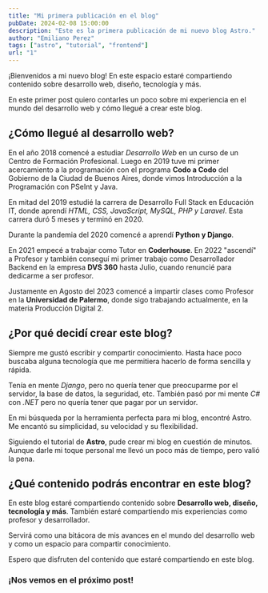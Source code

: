 ```yaml
---
title: "Mi primera publicación en el blog"
pubDate: 2024-02-08 15:00:00
description: "Este es la primera publicación de mi nuevo blog Astro."
author: "Emiliano Perez"
tags: ["astro", "tutorial", "frontend"]
url: "1"
---
```


¡Bienvenidos a mi nuevo blog! En este espacio estaré compartiendo contenido sobre desarrollo web, diseño, tecnología y más.

En este primer post quiero contarles un poco sobre mi experiencia en el mundo del desarrollo web y cómo llegué a crear este blog.

## ¿Cómo llegué al desarrollo web?

En el año 2018 comencé a estudiar _Desarrollo Web_ en un curso de un Centro de Formación Profesional. Luego en 2019 tuve mi primer acercamiento a la programación con el programa **Codo a Codo** del Gobierno de la Ciudad de Buenos Aires, donde vimos Introducción a la Programación con PSeInt y Java.

En mitad del 2019 estudié la carrera de Desarrollo Full Stack en Educación IT, donde aprendí _HTML, CSS, JavaScript, MySQL, PHP y Laravel_. Esta carrera duró 5 meses y terminó en 2020.

Durante la pandemia del 2020 comencé a aprendí **Python y Django**.

En 2021 empecé a trabajar como Tutor en **Coderhouse**. En 2022 "ascendí" a Profesor y también conseguí mi primer trabajo como Desarrollador Backend en la empresa **DVS 360** hasta Julio, cuando renuncié para dedicarme a ser profesor.

Justamente en Agosto del 2023 comencé a impartir clases como Profesor en la **Universidad de Palermo**, donde sigo trabajando actualmente, en la materia Producción Digital 2.

## ¿Por qué decidí crear este blog?

Siempre me gustó escribir y compartir conocimiento. Hasta hace poco buscaba alguna tecnología que me permitiera hacerlo de forma sencilla y rápida.

Tenía en mente _Django_, pero no quería tener que preocuparme por el servidor, la base de datos, la seguridad, etc. También pasó por mi mente _C#_ con _.NET_ pero no quería tener que pagar por un servidor.

En mi búsqueda por la herramienta perfecta para mi blog, encontré Astro. Me encantó su simplicidad, su velocidad y su flexibilidad.

Siguiendo el tutorial de **Astro**, pude crear mi blog en cuestión de minutos. Aunque darle mi toque personal me llevó un poco más de tiempo, pero valió la pena.

## ¿Qué contenido podrás encontrar en este blog?

En este blog estaré compartiendo contenido sobre **Desarrollo web, diseño, tecnología y más**. También estaré compartiendo mis experiencias como profesor y desarrollador.

Servirá como una bitácora de mis avances en el mundo del desarrollo web y como un espacio para compartir conocimiento.

Espero que disfruten del contenido que estaré compartiendo en este blog.

### ¡Nos vemos en el próximo post!
